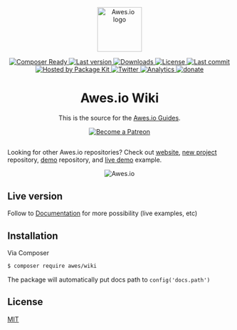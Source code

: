<p align="center">
    <a href="https://www.awes.io/?utm_source=github&utm_medium=wiki" target="_blank" rel="noopener noreferrer">
        <img width="100" src="https://static.awes.io/promo/Logo_sign_color.svg" alt="Awes.io logo">
    </a>
</p>

<p align="center">
    <a href="https://www.awes.io/?utm_source=github&amp;utm_medium=shields">
        <img src="https://www.pkgkit.com/4GBWO/awes/wiki/status.svg" alt="Composer Ready" />
    </a>
    <a href="https://www.awes.io/?utm_source=github&amp;utm_medium=shields">
        <img src="https://www.pkgkit.com/4GBWO/awes/wiki/version.svg" alt="Last version" />
    </a> 
    <a href="https://www.awes.io/?utm_source=github&amp;utm_medium=shields">
        <img src="https://www.pkgkit.com/4GBWO/awes/wiki/downloads.svg" alt="Downloads" />
    </a>
    <a href="https://www.awes.io/?utm_source=github&amp;utm_medium=shields">
        <img src="https://img.shields.io/github/license/awes-io/wiki.svg" alt="License" />
    </a>
    <a href="https://www.awes.io/?utm_source=github&amp;utm_medium=shields">
        <img src="https://img.shields.io/github/last-commit/awes-io/wiki.svg" alt="Last commit" />
    </a>
    <a href="https://www.pkgkit.com/?utm_source=github&amp;utm_medium=shields">
        <img src="https://www.pkgkit.com/badges/hosted.svg" alt="Hosted by Package Kit" />
    </a>
    <a href="https://twitter.com/awesdotio">
        <img src="https://img.shields.io/twitter/url/https/awesdotio.svg" alt="Twitter" />
    </a>
    <a href="https://github.com/awes-io/wiki">
        <img src="https://ga-beacon.appspot.com/UA-134431636-1/awes-io/wiki" alt="Analytics" />
    </a>
    <a href="https://www.patreon.com/awesdotio">
        <img src="https://img.shields.io/badge/%24-donate-ff69b4.svg" alt="donate">
    </a>
</p>

<h1 align="center">Awes.io Wiki</h1>

<p align="center">This is the source for the <a href="https://www.awes.io/documentation/?utm_source=github&amp;utm_medium=wiki">Awes.io Guides</a>.</p>


<p align="center">
    <a href="https://www.patreon.com/awesdotio" target="_blank">
        <img src="https://c5.patreon.com/external/logo/become_a_patron_button.png" alt="Become a Patreon">
    </a>
</p>

## 

Looking for other Awes.io repositories? Check out [website](https://www.awes.io/?utm_source=github&utm_medium=wiki), [new project](https://github.com/awes-io/awes-io) repository, [demo](https://github.com/awes-io/demo) repository, and [live demo](https://demo.awes.io) example.

<p align="center">
    <img src="https://static.awes.io/promo/illustration_1440x1030%20v2.png" alt="Awes.io">
</p>

## Live version
Follow to [Documentation](https://www.awes.io/documentation/?utm_source=github&utm_medium=wiki) for more possibility (live examples, etc)

## Installation

Via Composer

``` bash
$ composer require awes/wiki
```
The package will automatically put docs path to `config('docs.path')`

## License

[MIT](http://opensource.org/licenses/MIT)